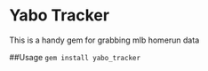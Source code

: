 # Yabo Tracker
This is a handy gem for grabbing mlb homerun data

##Usage
`gem install yabo_tracker`
